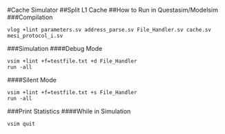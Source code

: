 #Cache Simulator
##Split L1 Cache
##How to Run in Questasim/Modelsim
###Compilation
```console
vlog +lint parameters.sv address_parse.sv File_Handler.sv cache.sv mesi_protocol_i.sv
```
###Simulation
####Debug Mode
```console
vsim +lint +f=testfile.txt +d File_Handler
run -all
```
####Silent Mode
```console
vsim +lint +f=testfile.txt +s File_Handler
run -all
```
###Print Statistics
####While in Simulation
```console
vsim quit
```
